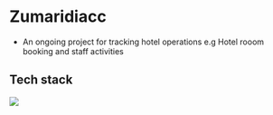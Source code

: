 # Zumaridiacc
- An ongoing project for tracking hotel operations e.g Hotel rooom booking and staff activities

## Tech stack
<p>
 <img src="https://cdn.jsdelivr.net/gh/devicons/devicon/icons/laravel/laravel-plain.svg" />
</p>          
          
